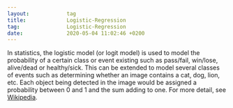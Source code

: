 ```yaml
---
layout:            tag
title:             Logistic-Regression
tag:               Logistic-Regression
date:              2020-05-04 11:02:46 +0200
---
```

In statistics, the logistic model (or logit model) is used to model the
probability of a certain class or event existing such as pass/fail, win/lose,
alive/dead or healthy/sick. This can be extended to model several classes of
events such as determining whether an image contains a cat, dog, lion, etc. Each
object being detected in the image would be assigned a probability between 0 and
1 and the sum adding to one. 
For more detail, see [Wikipedia][wiki].

[wiki]:https://en.wikipedia.org/wiki/Logistic_regression
